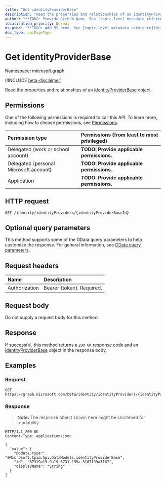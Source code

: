 ```yaml
---
title: "Get identityProviderBase"
description: "Read the properties and relationships of an identityProviderBase object."
author: "**TODO: Provide Github Name. See [topic-level metadata reference](https://msgo.azurewebsites.net/add/document/guidelines/metadata.html#topic-level-metadata)**"
localization_priority: Normal
ms.prod: "**TODO: Add MS prod. See [topic-level metadata reference](https://msgo.azurewebsites.net/add/document/guidelines/metadata.html#topic-level-metadata)**"
doc_type: apiPageType
---
```


# Get identityProviderBase
Namespace: microsoft.graph

[!INCLUDE [beta-disclaimer](../../includes/beta-disclaimer.md)]

Read the properties and relationships of an [identityProviderBase](../resources/identityproviderbase.md) object.

## Permissions
One of the following permissions is required to call this API. To learn more, including how to choose permissions, see [Permissions](/graph/permissions-reference).

|Permission type|Permissions (from least to most privileged)|
|:---|:---|
|Delegated (work or school account)|**TODO: Provide applicable permissions.**|
|Delegated (personal Microsoft account)|**TODO: Provide applicable permissions.**|
|Application|**TODO: Provide applicable permissions.**|

## HTTP request

<!-- {
  "blockType": "ignored"
}
-->
``` http
GET /identity/identityProviders/{identityProviderBaseId}
```

## Optional query parameters
This method supports some of the OData query parameters to help customize the response. For general information, see [OData query parameters](/graph/query-parameters).

## Request headers
|Name|Description|
|:---|:---|
|Authorization|Bearer {token}. Required.|

## Request body
Do not supply a request body for this method.

## Response

If successful, this method returns a `200 OK` response code and an [identityProviderBase](../resources/identityproviderbase.md) object in the response body.

## Examples

### Request
<!-- {
  "blockType": "request",
  "name": "get_identityproviderbase"
}
-->
``` http
GET https://graph.microsoft.com/beta/identity/identityProviders/{identityProviderBaseId}
```


### Response
>**Note:** The response object shown here might be shortened for readability.
<!-- {
  "blockType": "response",
  "truncated": true,
  "@odata.type": "Microsoft.Cpim.Api.DataModels.identityProviderBase"
}
-->
``` http
HTTP/1.1 200 OK
Content-Type: application/json

{
  "value": {
    "@odata.type": "#Microsoft.Cpim.Api.DataModels.identityProviderBase",
    "id": "67319a19-9a19-6731-199a-3167199a3167",
    "displayName": "String"
  }
}
```

